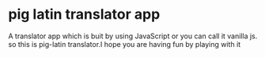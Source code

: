 # pig latin translator app
A translator app which is buit by using JavaScript or you can call it vanilla js. so this is pig-latin translator.I hope you are having fun by playing with it
         
